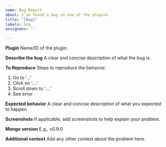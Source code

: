 ```yaml
---
name: Bug Report
about: I've found a bug in one of the plugins
title: "[Bug]"
labels: bug
assignees: ''

---
```


**Plugin**
Name/ID of the plugin.

**Describe the bug**
A clear and concise description of what the bug is.

**To Reproduce**
Steps to reproduce the behavior:
1. Go to '...'
2. Click on '....'
3. Scroll down to '....'
4. See error

**Expected behavior**
A clear and concise description of what you expected to happen.

**Screenshots**
If applicable, add screenshots to help explain your problem.

**Mango version**
E.g., v0.9.0

**Additional context**
Add any other context about the problem here.
